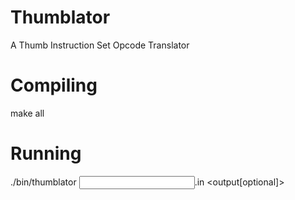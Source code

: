 # Thumblator
A Thumb Instruction Set Opcode Translator

# Compiling
make all

# Running
./bin/thumblator <input>.in <output[optional]>
